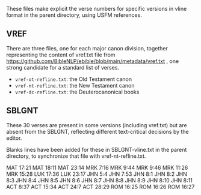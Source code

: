 These files make explicit the verse numbers for specific versions in
vline format in the parent directory, using USFM references.

## VREF

There are three files, one for each major canon division, together
representing the content of vref.txt file from
https://github.com/BibleNLP/ebible/blob/main/metadata/vref.txt , one
strong candidate for a standard list of verses.

* `vref-ot-refline.txt`: the Old Testament canon
* `vref-nt-refline.txt`: the New Testament canon
* `vref-dc-refline.txt`: the Deuterocanonical books


## SBLGNT

These 30 verses are present in some versions (including vref.txt) but are
absent from the SBLGNT, reflecting different text-critical decisions
by the editor. 

Blanks lines have been added for these in SBLGNT-vline.txt in the
parent directory, to synchronize that file with vref-nt-refline.txt. 

MAT 17:21
MAT 18:11
MAT 23:14
MRK 7:16
MRK 9:44
MRK 9:46
MRK 11:26
MRK 15:28
LUK 17:36
LUK 23:17
JHN 5:4
JHN 7:53
JHN 8:1
JHN 8:2
JHN 8:3
JHN 8:4
JHN 8:5
JHN 8:6
JHN 8:7
JHN 8:8
JHN 8:9
JHN 8:10
JHN 8:11
ACT 8:37
ACT 15:34
ACT 24:7
ACT 28:29
ROM 16:25
ROM 16:26
ROM 16:27
